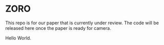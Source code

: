 # ZORO

This repo is for our paper that is currently under review. The code will be released here once the paper is ready for camera.

Hello World.
